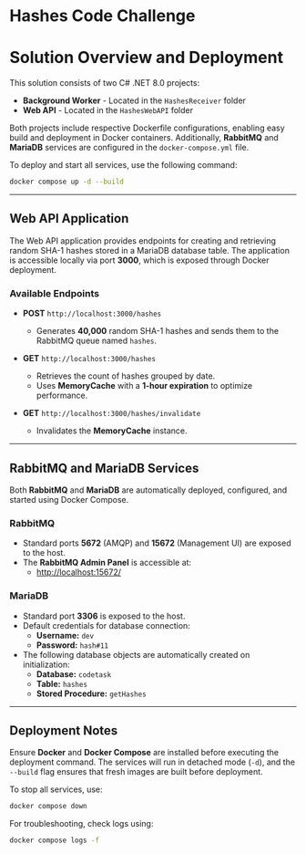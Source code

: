 # Hashes Code Challenge
# Solution Overview and Deployment

This solution consists of two C# .NET 8.0 projects:

- **Background Worker** - Located in the `HashesReceiver` folder
- **Web API** - Located in the `HashesWebAPI` folder

Both projects include respective Dockerfile configurations, enabling easy build and deployment in Docker containers. Additionally, **RabbitMQ** and **MariaDB** services are configured in the `docker-compose.yml` file.

To deploy and start all services, use the following command:

```sh
docker compose up -d --build
```

---

## Web API Application

The Web API application provides endpoints for creating and retrieving random SHA-1 hashes stored in a MariaDB database table. The application is accessible locally via port **3000**, which is exposed through Docker deployment.

### Available Endpoints

- **POST** `http://localhost:3000/hashes`
  - Generates **40,000** random SHA-1 hashes and sends them to the RabbitMQ queue named `hashes`.

- **GET** `http://localhost:3000/hashes`
  - Retrieves the count of hashes grouped by date.
  - Uses **MemoryCache** with a **1-hour expiration** to optimize performance.

- **GET** `http://localhost:3000/hashes/invalidate`
  - Invalidates the **MemoryCache** instance.

---

## RabbitMQ and MariaDB Services

Both **RabbitMQ** and **MariaDB** are automatically deployed, configured, and started using Docker Compose.

### RabbitMQ

- Standard ports **5672** (AMQP) and **15672** (Management UI) are exposed to the host.
- The **RabbitMQ Admin Panel** is accessible at:
  - [http://localhost:15672/](http://localhost:15672/)

### MariaDB

- Standard port **3306** is exposed to the host.
- Default credentials for database connection:
  - **Username:** `dev`
  - **Password:** `hash#11`
- The following database objects are automatically created on initialization:
  - **Database:** `codetask`
  - **Table:** `hashes`
  - **Stored Procedure:** `getHashes`

---

## Deployment Notes

Ensure **Docker** and **Docker Compose** are installed before executing the deployment command. The services will run in detached mode (`-d`), and the `--build` flag ensures that fresh images are built before deployment.

To stop all services, use:

```sh
docker compose down
```

For troubleshooting, check logs using:

```sh
docker compose logs -f
```

